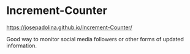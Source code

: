 # Increment-Counter

https://josepadolina.github.io/Increment-Counter/

Good way to monitor social media followers or other forms of updated information.

